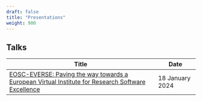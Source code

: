 ```yaml
---
draft: false
title: "Presentations"
weight: 900
---
```


## Talks

| **Title** | **Date** |
|---|---|
| [EOSC-EVERSE: Paving the way towards a European Virtual Institute for Research Software Excellence](https://zenodo.org/records/10526785) | 18 January 2024 |
